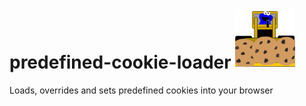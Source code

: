 # predefined-cookie-loader ![logo](src/icons/icon96.png)

Loads, overrides and sets predefined cookies into your browser
